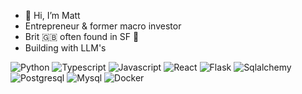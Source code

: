- 👋 Hi, I’m Matt
- Entrepreneur & former macro investor
- Brit 🇬🇧 often found in SF 🌉
- Building with LLM's 


![Python](https://img.shields.io/badge/python-3670A0?style=for-the-badge&logo=python&logoColor=ffdd54)
![Typescript](https://img.shields.io/badge/typescript-3670A0?style=for-the-badge&logo=typescript&logoColor=ffdd54)
![Javascript](https://img.shields.io/badge/javascript-3670A0?style=for-the-badge&logo=javascript&logoColor=ffdd54)
![React](https://img.shields.io/badge/react-a64d79?style=for-the-badge&logo=react&logoColor=ffdd54)
![Flask](https://img.shields.io/badge/flask-45818e?style=for-the-badge&logo=flask&logoColor=ffdd54)
![Sqlalchemy](https://img.shields.io/badge/sqlalchemy-45818e?style=for-the-badge&logo=sqlalchemy&logoColor=ffdd54)
![Postgresql](https://img.shields.io/badge/postgresql-38761d?style=for-the-badge&logo=postgresql&logoColor=ffdd54)
![Mysql](https://img.shields.io/badge/mysql-38761d?style=for-the-badge&logo=mysql&logoColor=ffdd54)
![Docker](https://img.shields.io/badge/docker-b45f06?style=for-the-badge&logo=docker&logoColor=ffdd54)



<!---
WhiteRabbit-XR/WhiteRabbit-XR is a ✨ special ✨ repository because its `README.md` (this file) appears on your GitHub profile.
You can click the Preview link to take a look at your changes.
--->
